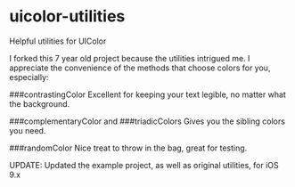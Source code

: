 # uicolor-utilities
Helpful utilities for UIColor

I forked this 7 year old project because the utilities intrigued me. I appreciate the convenience of the methods that choose colors for you, especially:

###contrastingColor
Excellent for keeping your text legible, no matter what the background.

###complementaryColor
and
###triadicColors
Gives you the sibling colors you need.

###randomColor
Nice treat to throw in the bag, great for testing.

UPDATE: Updated the example project, as well as original utilities, for iOS 9.x
